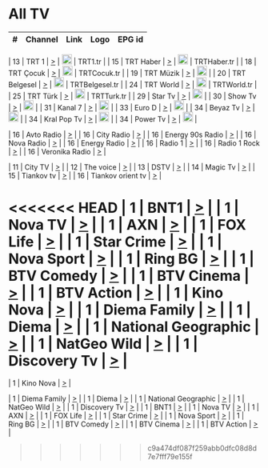 <h1>All TV</h1>

| #   | Channel        | Link  | Logo | EPG id |
|:---:|:--------------:|:-----:|:----:|:------:|

| 13  | TRT 1            | [>](https://tv-trt1.medya.trt.com.tr/master.m3u8) | <img height="20" src="https://i.imgur.com/j786OLG.png"/> | TRT1.tr |
| 15  | TRT Haber        | [>](https://tv-trthaber.medya.trt.com.tr/master.m3u8) | <img height="20" src="https://i.imgur.com/OVfo8Ab.png"/> | TRTHaber.tr |
| 18  | TRT Çocuk        | [>](https://tv-trtcocuk.medya.trt.com.tr/master.m3u8) | <img height="20" src="https://i.imgur.com/QLFmD6d.png"/> | TRTCocuk.tr |
| 19  | TRT Müzik        | [>](https://tv-trtmuzik.medya.trt.com.tr/master.m3u8) | <img height="20" src="https://i.imgur.com/fIVFCEd.png"/> |
| 20  | TRT Belgesel     | [>](https://tv-trtbelgesel.medya.trt.com.tr/master.m3u8) | <img height="20" src="https://i.imgur.com/MGO87pe.png"/> | TRTBelgesel.tr |
| 24  | TRT World        | [>](https://tv-trtworld.medya.trt.com.tr/master.m3u8) | <img height="20" src="https://i.imgur.com/JEA2xpv.png"/> | TRTWorld.tr |
| 25  | TRT Türk         | [>](https://tv-trtturk.medya.trt.com.tr/master.m3u8) | <img height="20" src="https://i.imgur.com/OSTOQNw.png"/> | TRTTurk.tr |
| 29  | Star Tv   | [>](https://dogus-live.daioncdn.net/startv/startv_360p.m3u8) | <img height="20" src="https://i.imgur.com/IebUZx1.png"/> |
| 30  | Show Tv     | [>](https://ciner-live.daioncdn.net/showtv/showtv.m3u8) | <img height="20" src="https://i.imgur.com/IebUZx1.png"/> |
| 31  | Kanal 7     | [>](https://kanal7-live.daioncdn.net/kanal7/kanal7.m3u8) | <img height="20" src="https://i.imgur.com/IebUZx1.png"/> |
| 33  | Euro D    | [>](https://www.youtube.com/user/KanalD/live) | <img height="20" src="https://i.imgur.com/IebUZx1.png"/> |
| 34  | Beyaz Tv     | [>](https://beyaztv-live.daioncdn.net/beyaztv/beyaztv.m3u8) | <img height="20" src="https://i.imgur.com/IebUZx1.png"/> |
| 34  | Kral Pop Tv     | [>](https://www.youtube.com/watch?v=GuFTuKoXepw) | <img height="20" src="https://i.imgur.com/IebUZx1.png"/> |
| 34  | Power Tv     | [>](https://livetv.powerapp.com.tr/powerTV/powerhd.smil/chunklist.m3u8) | <img height="20" src="https://i.imgur.com/IebUZx1.png"/> |

| 16  | Avto Radio | [>](http://stream.metacast.eu/avtoradio.mp3.m3u) |
| 16  | City Radio | [>](http://stream.metacast.eu/city.aac.m3u) |
| 16  | Energy 90s Radio | [>](http://stream.metacast.eu/energy-90s.m3u) |
| 16  | Nova Radio | [>](http://stream.metacast.eu/nova.aac.m3u) |
| 16  | Energy Radio | [>](http://stream.metacast.eu/nrj.aac.m3u) |
| 16  | Radio 1 | [>](http://stream.metacast.eu/radio1.aac.m3u) |
| 16  | Radio 1 Rock | [>](http://stream.metacast.eu/radio1rock.aac.m3u) |
| 16  | Veronika Radio | [>](http://stream.metacast.eu/veronika.aac.m3u) |

| 11  | City TV | [>](https://tv.city.bg/play/tshls/citytv/index.m3u8) |
| 12  | The voice | [>](https://bss1.neterra.tv/thevoice/thevoice.m3u8) |
| 13  | DSTV | [>](http://46.249.95.140:8081/hls/data.m3u8) |
| 14  | Magic Tv | [>](https://bss1.neterra.tv/magictv/magictv.m3u8) |
| 15  | Tiankov tv | [>](https://streamer103.neterra.tv/tiankov-folk/live.m3u8) |
| 16  | Tiankov orient tv | [>](https://streamer103.neterra.tv/tiankov-orient/live.m3u8) |

<<<<<<< HEAD
| 1 | BNT1 | [>](https://ymkaya.xyz:40615/tv/bnt1/playlist.m3u8?wmsAuthSign=c2VydmVyX3RpbWU9MS8yNi8yMDI1IDE6MzM6MTEgUE0maGFzaF92YWx1ZT1rTzg1S1lpYVg0VmZydkNCY3prZzJRPT0mdmFsaWRtaW51dGVzPTYw) |
| 1 | Nova TV | [>](https://ymkaya.xyz:40615/tv/novatv/playlist.m3u8?wmsAuthSign=c2VydmVyX3RpbWU9MS8yNi8yMDI1IDE6MzM6MjEgUE0maGFzaF92YWx1ZT1rU01RTTdNRHY3K0JlV3VoaFo0UnlBPT0mdmFsaWRtaW51dGVzPTYw) |
| 1 | AXN | [>](https://ymkaya.xyz:40615/tv/axn/playlist.m3u8?wmsAuthSign=c2VydmVyX3RpbWU9MS8yNi8yMDI1IDE6MzM6MzEgUE0maGFzaF92YWx1ZT1QNzZkalVMZ2h4UjVsSytVamFOemZRPT0mdmFsaWRtaW51dGVzPTYw) |
| 1 | FOX Life | [>](https://ymkaya.xyz:40615/tv/foxlife/playlist.m3u8?wmsAuthSign=c2VydmVyX3RpbWU9MS8yNi8yMDI1IDE6MzM6NDEgUE0maGFzaF92YWx1ZT1zQWNvbmpTbkV4VnNTQ0VoMS9wOFV3PT0mdmFsaWRtaW51dGVzPTYw) |
| 1 | Star Crime | [>](https://ymkaya.xyz:40615/tv/foxcrime/playlist.m3u8?wmsAuthSign=c2VydmVyX3RpbWU9MS8yNi8yMDI1IDE6MzM6NTEgUE0maGFzaF92YWx1ZT1TL2VMSkh0OStzMFV2OC82WGlNY0tnPT0mdmFsaWRtaW51dGVzPTYw) |
| 1 | Nova Sport | [>](https://ymkaya.xyz:40615/tv/novasport/playlist.m3u8?wmsAuthSign=c2VydmVyX3RpbWU9MS8yNi8yMDI1IDE6MzQ6MDIgUE0maGFzaF92YWx1ZT1MSzFvdDFaTmFiODBCS3dhcVIwcU9nPT0mdmFsaWRtaW51dGVzPTYw) |
| 1 | Ring BG | [>](https://ymkaya.xyz:40615/tv/ringbg/playlist.m3u8?wmsAuthSign=c2VydmVyX3RpbWU9MS8yNi8yMDI1IDE6MzQ6MTIgUE0maGFzaF92YWx1ZT0yemRBczJ1V0I0WTJ5bkovQW9pYi9RPT0mdmFsaWRtaW51dGVzPTYw) |
| 1 | BTV Comedy | [>](https://ymkaya.xyz:40615/tv/btvcomedy/playlist.m3u8?wmsAuthSign=c2VydmVyX3RpbWU9MS8yNi8yMDI1IDE6MzQ6MjIgUE0maGFzaF92YWx1ZT1uQmwxcmRzeUhtc1pydWJMMWU0eHB3PT0mdmFsaWRtaW51dGVzPTYw) |
| 1 | BTV Cinema | [>](https://ymkaya.xyz:40615/tv/btvcinema/playlist.m3u8?wmsAuthSign=c2VydmVyX3RpbWU9MS8yNi8yMDI1IDE6MzQ6MzIgUE0maGFzaF92YWx1ZT10K1dqR3NCMGtkMTcvQXlHMklaVllRPT0mdmFsaWRtaW51dGVzPTYw) |
| 1 | BTV Action | [>](https://ymkaya.xyz:40615/tv/btvaction/playlist.m3u8?wmsAuthSign=c2VydmVyX3RpbWU9MS8yNi8yMDI1IDE6MzQ6NDIgUE0maGFzaF92YWx1ZT1hejRQZFJBdDlZV0RkclJJNkFraVFBPT0mdmFsaWRtaW51dGVzPTYw) |
| 1 | Kino Nova | [>](https://ymkaya.xyz:40615/tv/kinonova/playlist.m3u8?wmsAuthSign=c2VydmVyX3RpbWU9MS8yNi8yMDI1IDE6MzQ6NTIgUE0maGFzaF92YWx1ZT1zSmpwV1JPTVRMeHBaanBMMzZ4dVZnPT0mdmFsaWRtaW51dGVzPTYw) |
| 1 | Diema Family | [>](https://ymkaya.xyz:40615/tv/diemafamily/playlist.m3u8?wmsAuthSign=c2VydmVyX3RpbWU9MS8yNi8yMDI1IDE6MzU6MDIgUE0maGFzaF92YWx1ZT0wQkdXYzhYZFVNcnZibm41a2JvTjF3PT0mdmFsaWRtaW51dGVzPTYw) |
| 1 | Diema | [>](https://ymkaya.xyz:40615/tv/diema/playlist.m3u8?wmsAuthSign=c2VydmVyX3RpbWU9MS8yNi8yMDI1IDE6MzU6NTYgUE0maGFzaF92YWx1ZT1kd3MxbDl2amo3dVpaMy9ZZEZySktBPT0mdmFsaWRtaW51dGVzPTYw) |
| 1 | National Geographic | [>](https://ymkaya.xyz:40615/tv/natgeo/playlist.m3u8?wmsAuthSign=c2VydmVyX3RpbWU9MS8yNi8yMDI1IDE6MzY6MDYgUE0maGFzaF92YWx1ZT1SbkRmLy85MGdHQ1ZmNGZpTUNZMC93PT0mdmFsaWRtaW51dGVzPTYw) |
| 1 | NatGeo Wild | [>](https://ymkaya.xyz:40615/tv/natgeowild/playlist.m3u8?wmsAuthSign=c2VydmVyX3RpbWU9MS8yNi8yMDI1IDE6MzY6MTYgUE0maGFzaF92YWx1ZT1hc2xPNU5KelNZdEwwNDYxN0s4ektnPT0mdmFsaWRtaW51dGVzPTYw) |
| 1 | Discovery Tv | [>](https://ymkaya.xyz:40615/tv/discovery/playlist.m3u8?wmsAuthSign=c2VydmVyX3RpbWU9MS8yNi8yMDI1IDE6MzY6MjUgUE0maGFzaF92YWx1ZT1vZUllNGNmcjk4S3dNdXBscEdHQUp3PT0mdmFsaWRtaW51dGVzPTYw) |
=======


| 1 | Kino Nova | [>](https://ymkaya.xyz:11336/tv/kinonova/playlist.m3u8?wmsAuthSign=c2VydmVyX3RpbWU9MS8yLzIwMjUgNDo0MDoyMCBBTSZoYXNoX3ZhbHVlPWlFS1FrWEtMMVRFM3l5YklUWUJQUHc9PSZ2YWxpZG1pbnV0ZXM9NjA=) |

| 1 | Diema Family | [>](https://ymkaya.xyz:11336/tv/diemafamily/playlist.m3u8?wmsAuthSign=c2VydmVyX3RpbWU9MS8yLzIwMjUgNDo0MDozMCBBTSZoYXNoX3ZhbHVlPUVUaTVKTldvZTF5WVVCM0YwL21kaXc9PSZ2YWxpZG1pbnV0ZXM9NjA=) |
| 1 | Diema | [>](https://ymkaya.xyz:11336/tv/diema/playlist.m3u8?wmsAuthSign=c2VydmVyX3RpbWU9MS8yLzIwMjUgNDo0MDo0MCBBTSZoYXNoX3ZhbHVlPVlYMWVJT2NuUjNpUTBsaytEUFFOS2c9PSZ2YWxpZG1pbnV0ZXM9NjA=) |
| 1 | National Geographic | [>](https://ymkaya.xyz:11336/tv/natgeo/playlist.m3u8?wmsAuthSign=c2VydmVyX3RpbWU9MS8yLzIwMjUgNDo0MTo0MSBBTSZoYXNoX3ZhbHVlPTJQTlVmcG5nYWx0M013eUhGRGxnd0E9PSZ2YWxpZG1pbnV0ZXM9NjA=) |
| 1 | NatGeo Wild | [>](https://ymkaya.xyz:11336/tv/natgeowild/playlist.m3u8?wmsAuthSign=c2VydmVyX3RpbWU9MS8yLzIwMjUgNDo0MTo1MSBBTSZoYXNoX3ZhbHVlPVl1OXZaTTliN0hGWEN3eDBYd1duNkE9PSZ2YWxpZG1pbnV0ZXM9NjA=) |
| 1 | Discovery Tv | [>](https://ymkaya.xyz:11336/tv/discovery/playlist.m3u8?wmsAuthSign=c2VydmVyX3RpbWU9MS8yLzIwMjUgNDo0MjowMSBBTSZoYXNoX3ZhbHVlPWtBQmdLNlY2RmQwWElzMVYzSDJyVkE9PSZ2YWxpZG1pbnV0ZXM9NjA=) |
| 1 | BNT1 | [>](https://ymkaya.xyz:11336/tv/bnt1/playlist.m3u8?wmsAuthSign=c2VydmVyX3RpbWU9MS8yLzIwMjUgNDozODozOCBBTSZoYXNoX3ZhbHVlPVVrMVlRQXpJWlhYeUh6ZFVpSC9NMUE9PSZ2YWxpZG1pbnV0ZXM9NjA=) |
| 1 | Nova TV | [>](https://ymkaya.xyz:11336/tv/novatv/playlist.m3u8?wmsAuthSign=c2VydmVyX3RpbWU9MS8yLzIwMjUgNDozODo0OCBBTSZoYXNoX3ZhbHVlPUVxQjh1a0ZzYkVGZU8zZDFGTzdreVE9PSZ2YWxpZG1pbnV0ZXM9NjA=) |
| 1 | AXN | [>](https://ymkaya.xyz:11336/tv/axn/playlist.m3u8?wmsAuthSign=c2VydmVyX3RpbWU9MS8yLzIwMjUgNDozODo1OCBBTSZoYXNoX3ZhbHVlPUpkWStGY1hkNXhaOVpPZ0thQ0FZL3c9PSZ2YWxpZG1pbnV0ZXM9NjA=) |
| 1 | FOX Life | [>](https://ymkaya.xyz:11336/tv/foxlife/playlist.m3u8?wmsAuthSign=c2VydmVyX3RpbWU9MS8yLzIwMjUgNDozOToxMCBBTSZoYXNoX3ZhbHVlPWt1ZDc1T3AzYlZDTjJnSy9TU0xJZlE9PSZ2YWxpZG1pbnV0ZXM9NjA=) |
| 1 | Star Crime | [>](https://ymkaya.xyz:11336/tv/foxcrime/playlist.m3u8?wmsAuthSign=c2VydmVyX3RpbWU9MS8yLzIwMjUgNDozOToyMCBBTSZoYXNoX3ZhbHVlPXIwVU45Nm9FR1l2enNkTG9TanBxbmc9PSZ2YWxpZG1pbnV0ZXM9NjA=) |
| 1 | Nova Sport | [>](https://ymkaya.xyz:11336/tv/novasport/playlist.m3u8?wmsAuthSign=c2VydmVyX3RpbWU9MS8yLzIwMjUgNDozOTozMCBBTSZoYXNoX3ZhbHVlPXlSZ0UxazVaM0xhSmc0NmR4T0c1T2c9PSZ2YWxpZG1pbnV0ZXM9NjA=) |
| 1 | Ring BG | [>](https://ymkaya.xyz:11336/tv/ringbg/playlist.m3u8?wmsAuthSign=c2VydmVyX3RpbWU9MS8yLzIwMjUgNDozOTo0MCBBTSZoYXNoX3ZhbHVlPTR4aUlFNHVUYWN4enY1WkVuOFZma2c9PSZ2YWxpZG1pbnV0ZXM9NjA=) |
| 1 | BTV Comedy | [>](https://ymkaya.xyz:11336/tv/btvcomedy/playlist.m3u8?wmsAuthSign=c2VydmVyX3RpbWU9MS8yLzIwMjUgNDozOTo1MCBBTSZoYXNoX3ZhbHVlPUtrMTJ2RHNTTUU1RFp1ZkVOdXFSK3c9PSZ2YWxpZG1pbnV0ZXM9NjA=) |
| 1 | BTV Cinema | [>](https://ymkaya.xyz:11336/tv/btvcinema/playlist.m3u8?wmsAuthSign=c2VydmVyX3RpbWU9MS8yLzIwMjUgNDozOTo1OSBBTSZoYXNoX3ZhbHVlPTZWcU9FZW56cG1NM1lrYy8xNE5NeHc9PSZ2YWxpZG1pbnV0ZXM9NjA=) |
| 1 | BTV Action | [>](https://ymkaya.xyz:11336/tv/btvaction/playlist.m3u8?wmsAuthSign=c2VydmVyX3RpbWU9MS8yLzIwMjUgNDo0MDoxMCBBTSZoYXNoX3ZhbHVlPUlDd0ErRkZVWThyMVZwR3c2REdGZ3c9PSZ2YWxpZG1pbnV0ZXM9NjA=) |
>>>>>>> c9a474df087f259abb0dfc08d8d7e7fff79e155f
